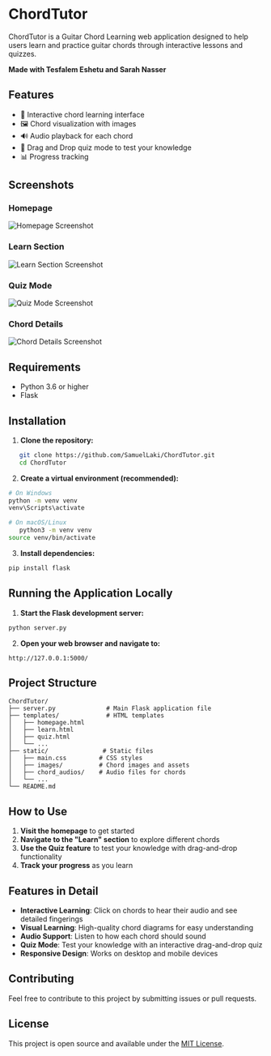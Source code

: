 # ChordTutor

ChordTutor is a Guitar Chord Learning web application designed to help users learn and practice guitar chords through interactive lessons and quizzes.

**Made with Tesfalem Eshetu and Sarah Nasser**

## Features

- 🎸 Interactive chord learning interface
- 🖼️ Chord visualization with images
- 🔊 Audio playback for each chord
- 🎯 Drag and Drop quiz mode to test your knowledge
- 📊 Progress tracking

## Screenshots

### Homepage
![Homepage Screenshot](https://github.com/user-attachments/assets/9e347c02-b24e-49ad-b86e-c4ada838b1bc)

### Learn Section
![Learn Section Screenshot](https://github.com/user-attachments/assets/d3686b99-9146-43d6-9bfa-c054f17a735e)

### Quiz Mode
![Quiz Mode Screenshot](https://github.com/user-attachments/assets/fb036d6b-fc99-464e-a62a-2253eaf5e227)

### Chord Details
![Chord Details Screenshot](https://github.com/user-attachments/assets/68d41a2f-d5c6-4fff-840b-fa748344ddca)

## Requirements

- Python 3.6 or higher
- Flask

## Installation

1. **Clone the repository:**
```bash
   git clone https://github.com/SamuelLaki/ChordTutor.git
   cd ChordTutor
```

2. **Create a virtual environment (recommended):**
```bash
# On Windows
python -m venv venv
venv\Scripts\activate

# On macOS/Linux
   python3 -m venv venv
source venv/bin/activate
```

3. **Install dependencies:**
```bash
pip install flask
```

## Running the Application Locally

1. **Start the Flask development server:**
```bash
python server.py
```

2. **Open your web browser and navigate to:**
```
http://127.0.0.1:5000/
```

## Project Structure

```
ChordTutor/
├── server.py              # Main Flask application file
├── templates/             # HTML templates
│   ├── homepage.html
│   ├── learn.html
│   ├── quiz.html
│   └── ...
├── static/               # Static files
│   ├── main.css         # CSS styles
│   ├── images/          # Chord images and assets
│   ├── chord_audios/    # Audio files for chords
│   └── ...
└── README.md
```

## How to Use

1. **Visit the homepage** to get started
2. **Navigate to the "Learn" section** to explore different chords
3. **Use the Quiz feature** to test your knowledge with drag-and-drop functionality
4. **Track your progress** as you learn

## Features in Detail

- **Interactive Learning**: Click on chords to hear their audio and see detailed fingerings
- **Visual Learning**: High-quality chord diagrams for easy understanding
- **Audio Support**: Listen to how each chord should sound
- **Quiz Mode**: Test your knowledge with an interactive drag-and-drop quiz
- **Responsive Design**: Works on desktop and mobile devices

## Contributing

Feel free to contribute to this project by submitting issues or pull requests.

## License

This project is open source and available under the [MIT License](LICENSE).
